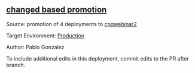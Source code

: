 ## [changed based promotion](https://app.salto.io/orgs/84e41f56-7290-4005-85ea-2b1daf513340/envs/8e79e6e0-767f-4c44-b293-f1c4f5302fae/deployments/f56587d0-30c9-4743-ae31-336feb1e721c)

Source: promotion of 4 deployments to [cpqwebinar2](https://app.salto.io/orgs/84e41f56-7290-4005-85ea-2b1daf513340/envs/2be1562b-6107-49b8-861a-26da36612f5d)

Target Environment: [Production](https://app.salto.io/orgs/84e41f56-7290-4005-85ea-2b1daf513340/envs/8e79e6e0-767f-4c44-b293-f1c4f5302fae) 

Author: Pablo Gonzalez

To include additional edits in this deployment, commit edits to the PR after branch.